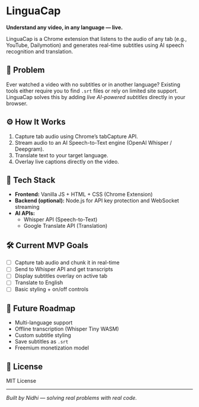 # LinguaCap

**Understand any video, in any language — live.**

LinguaCap is a Chrome extension that listens to the audio of any tab (e.g., YouTube, Dailymotion) and generates real-time subtitles using AI speech recognition and translation.

## 🚀 Problem

Ever watched a video with no subtitles or in another language?
Existing tools either require you to find `.srt` files or rely on limited site support. 
LinguaCap solves this by adding *live AI-powered subtitles* directly in your browser.

## ⚙️ How It Works
1. Capture tab audio using Chrome’s tabCapture API.
2. Stream audio to an AI Speech-to-Text engine (OpenAI Whisper / Deepgram).
3. Translate text to your target language.
4. Overlay live captions directly on the video.

## 🧩 Tech Stack
- **Frontend:** Vanilla JS + HTML + CSS (Chrome Extension)
- **Backend (optional):** Node.js for API key protection and WebSocket streaming
- **AI APIs:** 
  - Whisper API (Speech-to-Text)
  - Google Translate API (Translation)

## 🛠️ Current MVP Goals
- [ ] Capture tab audio and chunk it in real-time
- [ ] Send to Whisper API and get transcripts
- [ ] Display subtitles overlay on active tab
- [ ] Translate to English
- [ ] Basic styling + on/off controls

## 🔮 Future Roadmap
- Multi-language support
- Offline transcription (Whisper Tiny WASM)
- Custom subtitle styling
- Save subtitles as `.srt`
- Freemium monetization model

## 📜 License
MIT License

---

*Built by Nidhi — solving real problems with real code.*
